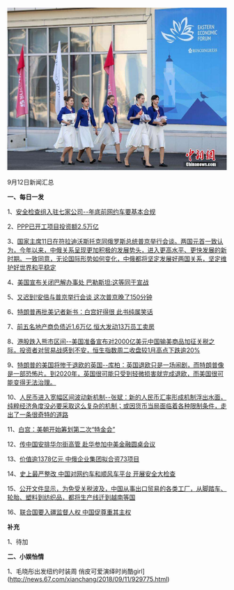 ![09_01](.\09_12.jpg)

9月12日新闻汇总

**一、每日一发**

1、[安全检查组入驻七家公司--年底前网约车要基本合规 ](http://paper.people.com.cn/rmrb/html/2018-09/12/nw.D110000renmrb_20180912_2-11.htm)

2、[PPP已开工项目投资额2.5万亿](http://paper.people.com.cn/rmrb/html/2018-09/12/nw.D110000renmrb_20180912_2-15.htm)

3、[国家主席11日在符拉迪沃斯托克同俄罗斯总统普京举行会谈。两国元首一致认为，今年以来，中俄关系呈现更加积极的发展势头，进入更高水平、更快发展的新时期。一致同意，无论国际形势如何变化，中俄都将坚定发展好两国关系，坚定维护好世界和平稳定](https://news.163.com/18/0911/20/DRESJ87U000189FH.html)

4、[美国宣布关闭巴解办事处 巴勒斯坦:这等同于宣战](https://news.163.com/18/0912/04/DRFO6GSP0001875O.html)

5、[又迟到!安倍与普京举行会谈 这次普京晚了150分钟](https://news.163.com/18/0911/22/DRF3SO9C0001899N.html)

6、[特朗普再批美记者新书：白宫好得很 此书纯属笑话](https://news.163.com/18/0911/08/DRDLSI170001875O.html)

7、[前五名地产商负债近1.6万亿 恒大发动13万员工卖房](https://news.163.com/18/0912/07/DRG2OJFA0001875N.html)

8、[港股跌入熊市区间--美国准备宣布对2000亿美元中国输美商品加征关税之际，投资者对贸易战感到不安，恒生指数周二收盘较1月高点下跌逾20%](http://www.ftchinese.com/story/001079384)

9、[特朗普的美国将惨于退欧的英国--库柏：英国退欧只是一场闹剧，而特朗普像是一部恐怖片。到2020年，英国很可能只受到轻微损害就完成退欧，而美国很可能变得无法治理。](http://www.ftchinese.com/story/001079381)

10、[人民币进入宽幅区间波动新机制--张斌：新的人民币汇率形成机制浮出水面，纯粹经济角度没必要采取这么复杂的机制；或因货币当局面临着各种限制条件，走出了一条很奇特的道路](http://www.ftchinese.com/story/001079364)

11、[白宫：美朝开始筹划第二次“特金会”](https://www.zaobao.com.sg/news/world/story20180912-890442)

12、[传中国安排华尔街高管 赴华参加中美金融圆桌会议](https://www.zaobao.com.sg/finance/china/story20180912-890517)

13、[价值逾1378亿元 中俄企业集团拟合资73项目](https://www.zaobao.com.sg/news/china/story20180912-890433)

14、[史上最严整改 中国对网约车和顺风车平台 开展安全大检查](https://www.zaobao.com.sg/finance/china/story20180912-890516)

15、[公开文件显示，为免受关税波及，中国从事出口贸易的各类工厂，从脚踏车、轮胎、塑料到纺织品，都将生产线迁到越南等国](https://www.zaobao.com.sg/finance/china/story20180912-890510)

16、[联合国要入疆监督人权 中国促尊重其主权](https://www.zaobao.com.sg/news/china/story20180912-890436)



**补充**

1、待加



**二、小娱怡情**

1、毛晓彤出发纽约时装周 俏皮可爱演绎时尚酷girl](http://news.67.com/xianchang/2018/09/11/929775.html)